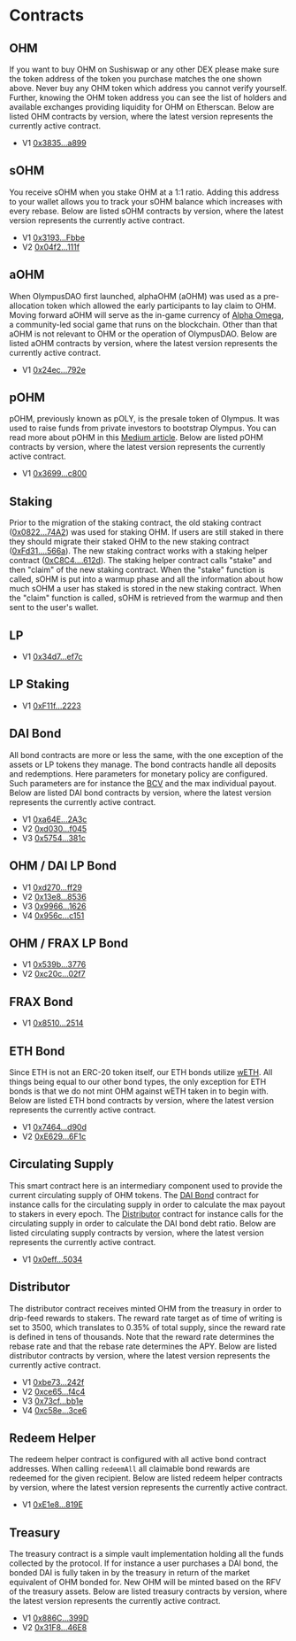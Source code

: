 # Contracts

## OHM

If you want to buy OHM on Sushiswap or any other DEX please make sure the token
address of the token you purchase matches the one shown above. Never buy any OHM
token which address you cannot verify yourself. Further, knowing the OHM token
address you can see the list of holders and available exchanges providing
liquidity for OHM on Etherscan. Below are listed OHM contracts by version, where
the latest version represents the currently active contract.

- V1 [0x3835...a899](https://etherscan.io/address/0x383518188c0c6d7730d91b2c03a03c837814a899)

## sOHM

You receive sOHM when you stake OHM at a 1:1 ratio. Adding this address to your
wallet allows you to track your sOHM balance which increases with every rebase.
Below are listed sOHM contracts by version, where the latest version represents
the currently active contract.

- V1 [0x3193...Fbbe](https://etherscan.io/address/0x31932E6e45012476ba3A3A4953cbA62AeE77Fbbe)
- V2 [0x04f2...111f](https://etherscan.io/address/0x04f2694c8fcee23e8fd0dfea1d4f5bb8c352111f)

## aOHM

When OlympusDAO first launched, alphaOHM (aOHM) was used as a pre-allocation
token which allowed the early participants to lay claim to OHM. Moving forward
aOHM will serve as the in-game currency of [Alpha Omega](https://medium.com/@alpha_omega/alpha-omega-a-tale-of-two-cities-80a94966376b),
a community-led social game that runs on the blockchain. Other than that aOHM is
not relevant to OHM or the operation of OlympusDAO. Below are listed aOHM
contracts by version, where the latest version represents the currently active
contract.

- V1 [0x24ec...792e](https://etherscan.io/address/0x24ecfd535675f36ba1ab9c5d39b50dc097b0792e)

## pOHM

pOHM, previously known as pOLY, is the presale token of Olympus. It was used to raise funds from private investors to bootstrap Olympus. You can read more about pOHM in this [Medium article](https://olympusdao.medium.com/what-is-poh-16b2c38a6cd6). Below are listed pOHM contracts by version, where the latest version represents the currently active contract.

- V1 [0x3699...c800](https://etherscan.io/token/0x36994486c6e97c170065899d8659a28d7371c800)

## Staking

Prior to the migration of the staking contract, the old staking contract
([0x0822...74A2](https://etherscan.io/address/0x0822F3C03dcc24d200AFF33493Dc08d0e1f274A2))
was used for staking OHM. If users are still staked in there they should migrate
their staked OHM to the new staking contract
([0xFd31....566a](https://etherscan.io/address/0xFd31c7d00Ca47653c6Ce64Af53c1571f9C36566a)).
The new staking contract works with a staking helper contract
([0xC8C4....612d](https://etherscan.io/address/0xC8C436271f9A6F10a5B80c8b8eD7D0E8f37a612d)).
The staking helper contract calls "stake" and then "claim" of the new staking
contract. When the "stake" function is called, sOHM is put into a warmup phase
and all the information about how much sOHM a user has staked is stored in the
new staking contract. When the "claim" function is called, sOHM is retrieved
from the warmup and then sent to the user's wallet.

## LP

- V1 [0x34d7...ef7c](https://etherscan.io/address/0x34d7d7Aaf50AD4944B70B320aCB24C95fa2def7c)

## LP Staking

- V1 [0xF11f...2223](https://etherscan.io/address/0xF11f0F078BfaF05a28Eac345Bb84fcb2a3722223)

## DAI Bond

All bond contracts are more or less the same, with the one exception of the
assets or LP tokens they manage. The bond contracts handle all deposits and
redemptions. Here parameters for monetary policy are configured. Such parameters
are for instance the [BCV](https://docs.olympusdao.finance/references/glossary#bcv)
and the max individual payout. Below are listed DAI bond contracts by version,
where the latest version represents the currently active contract.

- V1 [0xa64E...2A3c](https://etherscan.io/address/0xa64ED1b66Cb2838Ef2A198D8345c0ce6967A2A3c)
- V2 [0xd030...f045](https://etherscan.io/address/0xd03056323b7a63e2095ae97fa1ad92e4820ff045)
- V3 [0x5754...381c](https://etherscan.io/address/0x575409F8d77c12B05feD8B455815f0e54797381c)

## OHM / DAI LP Bond

- V1 [0xd270...ff29](https://etherscan.io/address/0xd27001d1aaed5f002c722ad729de88a91239ff29)
- V2 [0x13e8...8536](https://etherscan.io/address/0x13e8484a86327f5882d1340ed0d7643a29548536)
- V3 [0x9966...1626](https://etherscan.io/address/0x996668c46fc0b764afda88d83eb58afc933a1626)
- V4 [0x956c...c151](https://etherscan.io/address/0x956c43998316b6a2F21f89a1539f73fB5B78c151)

## OHM / FRAX LP Bond

- V1 [0x539b...3776](https://etherscan.io/address/0x539b6c906244ac34e348bbe77885cdfa994a3776)
- V2 [0xc20c...02f7](https://etherscan.io/address/0xc20cfff07076858a7e642e396180ec390e5a02f7)

## FRAX Bond

- V1 [0x8510...2514](https://etherscan.io/address/0x8510c8c2B6891E04864fa196693D44E6B6ec2514)

## ETH Bond

Since ETH is not an ERC-20 token itself, our ETH bonds utilize [wETH](https://weth.io/). All
things being equal to our other bond types, the only exception for ETH bonds is
that we do not mint OHM against wETH taken in to begin with. Below are listed
ETH bond contracts by version, where the latest version represents the currently
active contract.

- V1 [0x7464...d90d](https://etherscan.io/address/0x7464a65aa3fc15a625e2adfb8b340277d804d90d)
- V2 [0xE629...6F1c](https://etherscan.io/address/0xE6295201CD1ff13CeD5f063a5421c39A1D236F1c)

## Circulating Supply

This smart contract here is an intermediary component used to provide the
current circulating supply of OHM tokens. The [DAI Bond](#dai-bond) contract for
instance calls for the circulating supply in order to calculate the max payout
to stakers in every epoch. The [Distributor](#distributor) contract for instance
calls for the circulating supply in order to calculate the DAI bond debt ratio.
Below are listed circulating supply contracts by version, where the latest
version represents the currently active contract.

- V1 [0x0eff...5034](https://etherscan.io/address/0x0efff9199aa1ac3c3e34e957567c1be8bf295034)

## Distributor

The distributor contract receives minted OHM from the treasury in order to
drip-feed rewards to stakers. The reward rate target as of time of writing is
set to 3500, which translates to 0.35% of total supply, since the reward rate is
defined in tens of thousands. Note that the reward rate determines the rebase
rate and that the rebase rate determines the APY. Below are listed distributor
contracts by version, where the latest version represents the currently active
contract.

- V1 [0xbe73...242f](https://etherscan.io/address/0xbe731507810C8747C3E01E62c676b1cA6F93242f)
- V2 [0xce65...f4c4](https://etherscan.io/address/0xce6568338708400d03f430d29f2eb40a33a3f4c4)
- V3 [0x73cf...bb1e](https://etherscan.io/address/0x73cfe6b116d161a2f9c165f7fc5270fb7dd2bb1e)
- V4 [0xc58e...3ce6](https://etherscan.io/address/0xc58e923bf8a00e4361fe3f4275226a543d7d3ce6)

## Redeem Helper

The redeem helper contract is configured with all active bond contract
addresses. When calling `redeemAll` all claimable bond rewards are redeemed for
the given recipient. Below are listed redeem helper contracts by version, where
the latest version represents the currently active contract.

- V1 [0xE1e8...819E](https://etherscan.io/address/0xE1e83825613DE12E8F0502Da939523558f0B819E)

## Treasury

The treasury contract is a simple vault implementation holding all the funds
collected by the protocol. If for instance a user purchases a DAI bond, the
bonded DAI is fully taken in by the treasury in return of the market equivalent
of OHM bonded for. New OHM will be minted based on the RFV of the treasury
assets. Below are listed treasury contracts by version, where the latest version
represents the currently active contract.

- V1 [0x886C...399D](https://etherscan.io/address/0x886CE997aa9ee4F8c2282E182aB72A705762399D)
- V2 [0x31F8...46E8](https://etherscan.io/address/0x31F8Cc382c9898b273eff4e0b7626a6987C846E8)
